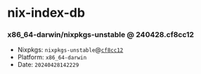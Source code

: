 # nix-index-db
### x86_64-darwin/nixpkgs-unstable @ 240428.cf8cc12
- Nixpkgs: `nixpkgs-unstable`@[`cf8cc12`](https://github.com/NixOS/nixpkgs/commit/cf8cc1201be8bc71b7cbbbdaf349b22f4f99c7ae)
- Platform: `x86_64-darwin`
- Date: `20240428142229`
